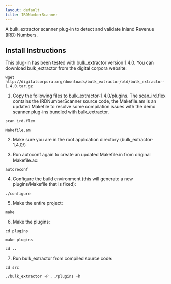 ```yaml
---
layout: default
title: IRDNumberScanner
---
```


A bulk_extractor scanner plug-in to detect and validate Inland Revenue (IRD) Numbers.

## Install Instructions

This plug-in has been tested with bulk_extractor version 1.4.0. You can download bulk_extractor from the digital corpora website:

```
wget http://digitalcorpora.org/downloads/bulk_extractor/old/bulk_extractor-1.4.0.tar.gz
``` 

1) Copy the following files to bulk\_extractor-1.4.0/plugins. The scan\_ird.flex contains the IRDNumberScanner source code, the Makefile.am is an updated Makefile to resolve some compilation issues with the demo scanner plug-ins bundled with bulk_extractor. 

```
scan_ird.flex
```

```
Makefile.am
```

2) Make sure you are in the root application directory (bulk_extractor-1.4.0/)

3) Run autoconf again to create an updated Makefile.in from original Makefile.ac:

```
autoreconf
```

4) Configure the build environment (this will generate a new plugins/Makefile that is fixed):

```
./configure
```

5) Make the entire project:

```
make
```
       
6) Make the plugins:

```
cd plugins
```

```
make plugins
```

```
cd ..
```
       
7) Run bulk_extractor from compiled source code:
 
```
cd src
```

```
./bulk_extractor -P ../plugins -h
```
